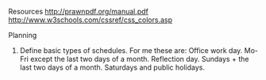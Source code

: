 Resources
http://prawnpdf.org/manual.pdf
http://www.w3schools.com/cssref/css_colors.asp

Planning

1. Define basic types of schedules. For me these are:
  Office work day. Mo-Fri except the last two days of a month.
  Reflection day. Sundays + the last two days of a month.
  Saturdays and public holidays.

